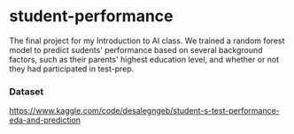 # student-performance
The final project for my Introduction to AI class. We trained a random forest model to predict sudents' performance based on several background factors, such as their parents' highest education level, and whether or not they had participated in test-prep.

### Dataset
https://www.kaggle.com/code/desalegngeb/student-s-test-performance-eda-and-prediction
